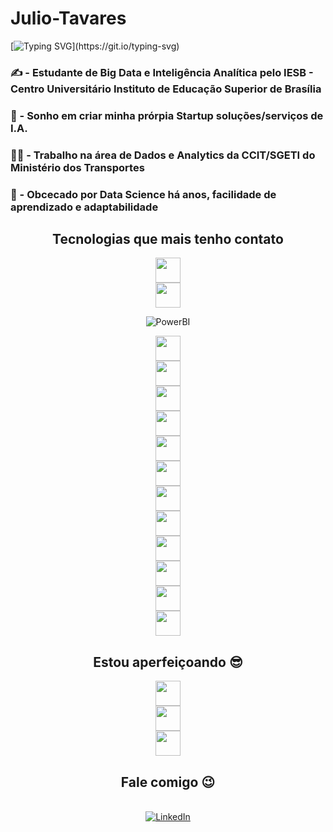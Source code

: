 # Julio-Tavares

[![Typing SVG](https://readme-typing-svg.demolab.com/?center=true&lines=Eae,+bão?+Meu+nome+é+Julio+Tavares.;)](https://git.io/typing-svg)

### ✍️ - Estudante de Big Data e Inteligência Analítica pelo IESB - Centro Universitário Instituto de Educação Superior de Brasília
### 🎯 - Sonho em criar minha prórpia Startup soluções/serviços de I.A.
### 👩‍💻 - Trabalho na área de Dados e Analytics da CCIT/SGETI do Ministério dos Transportes
### 💙 - Obcecado por Data Science há anos, facilidade de aprendizado e adaptabilidade 
## <center> Tecnologias que mais tenho contato </center>

<center> <img src="https://cdn.jsdelivr.net/gh/devicons/devicon@latest/icons/github/github-original.svg" width="40" height="40" />          
<center> <img src="https://cdn.jsdelivr.net/gh/devicons/devicon@latest/icons/markdown/markdown-original.svg" width="40" height="40" />
          
 ![PowerBI](https://img.shields.io/badge/-PowerBI-F2C811?style=flat-square&logo=powerbi&logoColor=black)
<center><img src="https://cdn.jsdelivr.net/gh/devicons/devicon@latest/icons/azure/azure-original.svg" width="40" height="40" />
<center> <img src="https://cdn.jsdelivr.net/gh/devicons/devicon@latest/icons/azuresqldatabase/azuresqldatabase-original.svg" width="40" height="40"/>
<center> <img src="https://cdn.jsdelivr.net/gh/devicons/devicon@latest/icons/microsoftsqlserver/microsoftsqlserver-original.svg" width="40" height="40"/>
<center> <img src="https://cdn.jsdelivr.net/gh/devicons/devicon/icons/postgresql/postgresql-original.svg" width="40" height="40" /> </center>
<center> <img src="https://cdn.jsdelivr.net/gh/devicons/devicon@latest/icons/mysql/mysql-original.svg" width="40" height="40"/>
<center> <img src="https://cdn.jsdelivr.net/gh/devicons/devicon@latest/icons/python/python-original.svg" width="40" height="40"/>
<center> <img src="https://cdn.jsdelivr.net/gh/devicons/devicon@latest/icons/pycharm/pycharm-original.svg" width="40" height="40"/>
<center> <img src="https://cdn.jsdelivr.net/gh/devicons/devicon@latest/icons/jupyter/jupyter-original.svg" width="40" height="40"/>
<center> <img src="https://cdn.jsdelivr.net/gh/devicons/devicon@latest/icons/anaconda/anaconda-original.svg" width="40" height="40" />
<center> <img src="https://cdn.jsdelivr.net/gh/devicons/devicon@latest/icons/numpy/numpy-original.svg" width="40" height="40"/>
<center> <img src="https://cdn.jsdelivr.net/gh/devicons/devicon@latest/icons/matplotlib/matplotlib-original.svg" width="40" height="40"/>
<center> <img src="https://cdn.jsdelivr.net/gh/devicons/devicon@latest/icons/pandas/pandas-original.svg" width="40" height="40"/>          
          
<br>

## Estou aperfeiçoando 😎
<center> <img src="https://cdn.jsdelivr.net/gh/devicons/devicon@latest/icons/python/python-original.svg" width="40" height="40"/>
<center> <img src="https://cdn.jsdelivr.net/gh/devicons/devicon@latest/icons/vscode/vscode-original.svg" width="40" height="40"/>
<center> <img src="https://cdn.jsdelivr.net/gh/devicons/devicon@latest/icons/pycharm/pycharm-original.svg" width="40" height="40"/>


<br>

## Fale comigo 😉
<br>

<div>
  <a href="https://www.linkedin.com/in/julio-tavares-032947221" target="_blank">
    <img loading="lazy" src="https://img.shields.io/badge/-LinkedIn-%230077B5?style=for-the-badge&logo=linkedin&logoColor=white" alt="LinkedIn">
  </a>   
</div>

